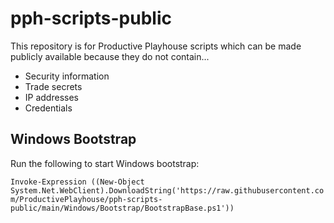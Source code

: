 ﻿# pph-scripts-public

This repository is for Productive Playhouse scripts which can be made publicly available because they do not contain...
* Security information
* Trade secrets
* IP addresses
* Credentials

## Windows Bootstrap

Run the following to start Windows bootstrap:

`Invoke-Expression ((New-Object System.Net.WebClient).DownloadString('https://raw.githubusercontent.com/ProductivePlayhouse/pph-scripts-public/main/Windows/Bootstrap/BootstrapBase.ps1'))`
